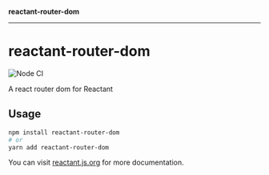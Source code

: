 **reactant-router-dom**

***

# reactant-router-dom

![Node CI](https://github.com/unadlib/reactant/workflows/Node%20CI/badge.svg)

A react router dom for Reactant

## Usage

```bash
npm install reactant-router-dom
# or
yarn add reactant-router-dom
```

You can visit [reactant.js.org](https://reactant.js.org/) for more documentation.
